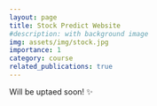 ```yaml
---
layout: page
title: Stock Predict Website
#description: with background image
img: assets/img/stock.jpg
importance: 1
category: course
related_publications: true
---
```



Will be uptaed soon! ✨


